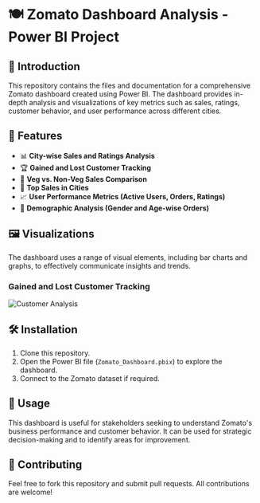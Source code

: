 # 🍽️ Zomato Dashboard Analysis - Power BI Project

## 📢 Introduction
This repository contains the files and documentation for a comprehensive Zomato dashboard created using Power BI. The dashboard provides in-depth analysis and visualizations of key metrics such as sales, ratings, customer behavior, and user performance across different cities.

## 🌟 Features
- 📊 **City-wise Sales and Ratings Analysis**
- 🏆 **Gained and Lost Customer Tracking**
- 🥗 **Veg vs. Non-Veg Sales Comparison**
- 🌆 **Top Sales in Cities**
- 📈 **User Performance Metrics (Active Users, Orders, Ratings)**
- 👥 **Demographic Analysis (Gender and Age-wise Orders)**

## 🖼️ Visualizations
The dashboard uses a range of visual elements, including bar charts and graphs, to effectively communicate insights and trends.

### Gained and Lost Customer Tracking
![Customer Analysis](screenshots/customer-analysis.png)

## 🛠️ Installation
1. Clone this repository.
2. Open the Power BI file (`Zomato_Dashboard.pbix`) to explore the dashboard.
3. Connect to the Zomato dataset if required.

## 🚀 Usage
This dashboard is useful for stakeholders seeking to understand Zomato's business performance and customer behavior. It can be used for strategic decision-making and to identify areas for improvement.

## 🤝 Contributing
Feel free to fork this repository and submit pull requests. All contributions are welcome!

